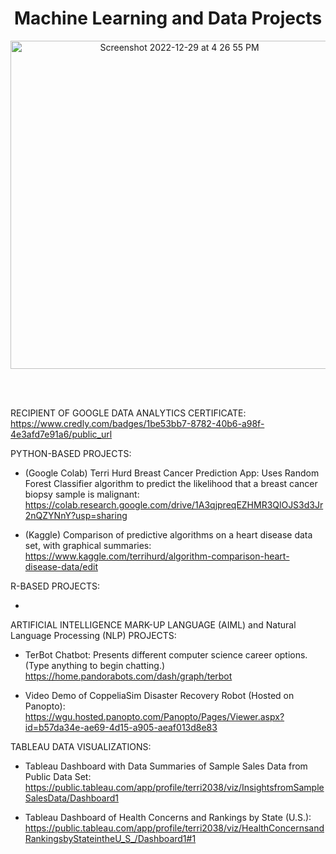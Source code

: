<h1 align="center"> 
  Machine Learning and Data Projects
</h1>

<p align="center"> 
<img width="525" alt="Screenshot 2022-12-29 at 4 26 55 PM" src="https://user-images.githubusercontent.com/29231138/210012750-e021db21-3e56-4575-8321-10617cdf89cb.png">
</p>
<br/>
<br/>

RECIPIENT OF GOOGLE DATA ANALYTICS CERTIFICATE:
https://www.credly.com/badges/1be53bb7-8782-40b6-a98f-4e3afd7e91a6/public_url


PYTHON-BASED PROJECTS:

- (Google Colab) Terri Hurd Breast Cancer Prediction App:  Uses Random Forest Classifier algorithm to predict the likelihood that a breast cancer biopsy sample is malignant:  https://colab.research.google.com/drive/1A3qjpreqEZHMR3QlOJS3d3Jr2nQZYNnY?usp=sharing

- (Kaggle) Comparison of predictive algorithms on a heart disease data set, with graphical summaries:  https://www.kaggle.com/terrihurd/algorithm-comparison-heart-disease-data/edit


R-BASED PROJECTS:

-


ARTIFICIAL INTELLIGENCE MARK-UP LANGUAGE (AIML) and Natural Language Processing (NLP) PROJECTS:

- TerBot Chatbot: Presents different computer science career options.  (Type anything to begin chatting.) https://home.pandorabots.com/dash/graph/terbot

- Video Demo of CoppeliaSim Disaster Recovery Robot (Hosted on Panopto):  https://wgu.hosted.panopto.com/Panopto/Pages/Viewer.aspx?id=b57da34e-ae69-4d15-a905-aeaf013d8e83

TABLEAU DATA VISUALIZATIONS:

- Tableau Dashboard with Data Summaries of Sample Sales Data from Public Data Set:  https://public.tableau.com/app/profile/terri2038/viz/InsightsfromSampleSalesData/Dashboard1

- Tableau Dashboard of Health Concerns and Rankings by State (U.S.): https://public.tableau.com/app/profile/terri2038/viz/HealthConcernsandRankingsbyStateintheU_S_/Dashboard1#1
